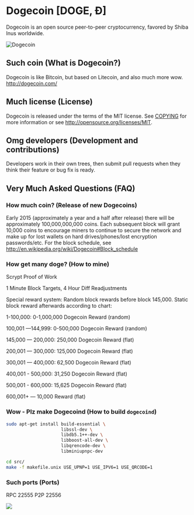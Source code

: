 # Dogecoin [DOGE, Ð]
Dogecoin is an open source peer-to-peer cryptocurrency, favored by Shiba Inus worldwide.

![Dogecoin](http://static.tumblr.com/ppdj5y9/Ae9mxmxtp/300coin.png)

## Such coin (What is Dogecoin?)
Dogecoin is like Bitcoin, but based on Litecoin, and also much more wow.
http://dogecoin.com/

## Much license (License)
Dogecoin is released under the terms of the MIT license. See [COPYING](COPYING)
for more information or see http://opensource.org/licenses/MIT.

## Omg developers (Development and contributions)
Developers work in their own trees, then submit pull requests when they think
their feature or bug fix is ready.

## Very Much Asked Questions (FAQ)

### How much coin? (Release of new Dogecoins)
Early 2015 (approximately a year and a half after release) there will be approximately 100,000,000,000 coins.
Each subsequent block will grant 10,000 coins to encourage miners to continue to secure the network and make up for lost wallets on hard drives/phones/lost encryption passwords/etc.
For the block schedule, see http://en.wikipedia.org/wiki/Dogecoin#Block_schedule

### How get many doge? (How to mine)
Scrypt Proof of Work

1 Minute Block Targets, 4 Hour Diff Readjustments

Special reward system: Random block rewards before block 145,000. Static block reward afterwards according to chart:

1-100,000: 0-1,000,000 Dogecoin Reward (random)

100,001 —144,999: 0-500,000 Dogecoin Reward (random)

145,000 — 200,000: 250,000 Dogecoin Reward (flat)

200,001 — 300,000: 125,000 Dogecoin Reward (flat)

300,001 — 400,000: 62,500 Dogecoin Reward (flat)

400,001 - 500,000: 31,250 Dogecoin Reward (flat)

500,001 - 600,000: 15,625 Dogecoin Reward (flat)

600,001+ — 10,000 Reward (flat)

### Wow - Plz make Dogecoind (How to build `dogecoind`)
```bash
sudo apt-get install build-essential \
                     libssl-dev \
                     libdb5.1++-dev \
                     libboost-all-dev \
                     libqrencode-dev \
                     libminiupnpc-dev

cd src/
make -f makefile.unix USE_UPNP=1 USE_IPV6=1 USE_QRCODE=1
```
### Such ports (Ports)
RPC 22555
P2P 22556

![](http://dogesay.com/wow//////such/coin)
